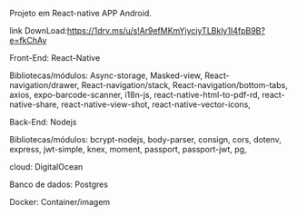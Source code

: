 Projeto em React-native APP Android.

link DownLoad:https://1drv.ms/u/s!Ar9efMKmYjyciyTLBkly1I4fpB9B?e=fkChAy

Front-End:
React-Native

Bibliotecas/módulos:
Async-storage,
Masked-view,
React-navigation/drawer,
React-navigation/stack,
React-navigation/bottom-tabs,
axios,
expo-barcode-scanner,
i18n-js,
react-native-html-to-pdf-rd,
react-native-share,
react-native-view-shot,
react-native-vector-icons,

Back-End:
Nodejs

Bibliotecas/módulos:
bcrypt-nodejs,
body-parser,
consign,
cors,
dotenv,
express,
jwt-simple,
knex,
moment,
passport,
passport-jwt,
pg,

cloud:
DigitalOcean

Banco de dados:
Postgres

Docker:
Container/imagem

